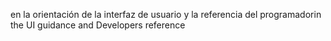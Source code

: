 <span data-ttu-id="b2bb6-101">en la orientación de la interfaz de usuario y la referencia del programador</span><span class="sxs-lookup"><span data-stu-id="b2bb6-101">in the UI guidance and Developers reference</span></span>